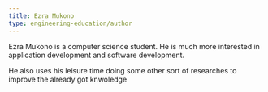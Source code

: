 ```yaml
---
title: Ezra Mukono
type: engineering-education/author
---
```

Ezra Mukono is a computer science  student. He is much more interested in application development and software development.
 
 He also uses his leisure time doing some other sort of researches to improve the already got knwoledge
